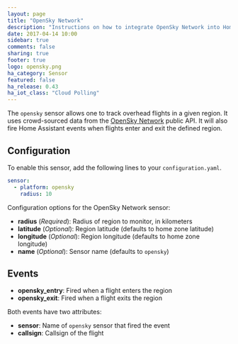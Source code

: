 ```yaml
---
layout: page
title: "OpenSky Network"
description: "Instructions on how to integrate OpenSky Network into Home Assistant."
date: 2017-04-14 10:00
sidebar: true
comments: false
sharing: true
footer: true
logo: opensky.png
ha_category: Sensor
featured: false
ha_release: 0.43
ha_iot_class: "Cloud Polling"
---
```


The `opensky` sensor allows one to track overhead flights in a given region. It uses crowd-sourced data from the [OpenSky Network](https://opensky-network.org/) public API. It will also fire Home Assistant events when flights enter and exit the defined region.

## Configuration

To enable this sensor, add the following lines to your `configuration.yaml`.

```yaml
sensor:
  - platform: opensky
    radius: 10
```

Configuration options for the OpenSky Network sensor:

- **radius** (*Required*): Radius of region to monitor, in kilometers
- **latitude** (*Optional*): Region latitude (defaults to home zone latitude)
- **longitude** (*Optional*): Region longitude (defaults to home zone longitude)
- **name** (*Optional*): Sensor name (defaults to `opensky`)

## Events

- **opensky_entry**: Fired when a flight enters the region
- **opensky_exit**: Fired when a flight exits the region

Both events have two attributes:

- **sensor**: Name of `opensky` sensor that fired the event
- **callsign**: Callsign of the flight
